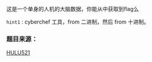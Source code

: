 这是一个单身的人机的大脑数据，你能从中获取到flag么

`hint1` : cyberchef 工具，from 二进制，然后 from 十进制。

### 题目来源：

[HULU521](/user/6094)